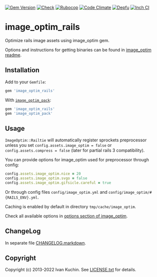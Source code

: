 [![Gem Version](https://img.shields.io/gem/v/image_optim_rails?logo=rubygems)](https://rubygems.org/gems/image_optim_rails)
[![Check](https://img.shields.io/github/actions/workflow/status/toy/image_optim_rails/check.yml?label=check&logo=github)](https://github.com/toy/image_optim_rails/actions/workflows/check.yml)
[![Rubocop](https://img.shields.io/github/actions/workflow/status/toy/image_optim_rails/rubocop.yml?label=rubocop&logo=rubocop)](https://github.com/toy/image_optim_rails/actions/workflows/rubocop.yml)
[![Code Climate](https://img.shields.io/codeclimate/maintainability/toy/image_optim_rails?logo=codeclimate)](https://codeclimate.com/github/toy/image_optim_rails)
[![Depfu](https://img.shields.io/depfu/toy/image_optim_rails)](https://depfu.com/github/toy/image_optim_rails)
[![Inch CI](https://inch-ci.org/github/toy/image_optim_rails.svg?branch=master)](https://inch-ci.org/github/toy/image_optim_rails)

# image\_optim\_rails

Optimize rails image assets using image_optim gem.

Options and instructions for getting binaries can be found in [image_optim readme](https://github.com/toy/image_optim).

## Installation

Add to your `Gemfile`:

```ruby
gem 'image_optim_rails'
```

With [`image_optim_pack`](https://github.com/toy/image_optim_pack):

```ruby
gem 'image_optim_rails'
gem 'image_optim_pack'
```

## Usage

`ImageOptim::Railtie` will automatically register sprockets preprocessor unless you set `config.assets.image_optim = false` or `config.assets.compress = false` (later for partial rails 3 compatibility).

You can provide options for image_optim used for preprocessor through config:

```ruby
config.assets.image_optim.nice = 20
config.assets.image_optim.svgo = false
config.assets.image_optim.gifsicle.careful = true
```

Or through config files `config/image_optim.yml` and `config/image_optim/#{RAILS_ENV}.yml`.

Caching is enabled by default in directory `tmp/cache/image_optim`.

Check all available options in [options section of image_optim](https://github.com/toy/image_optim#options).

## ChangeLog

In separate file [CHANGELOG.markdown](CHANGELOG.markdown).

## Copyright

Copyright (c) 2013-2022 Ivan Kuchin. See [LICENSE.txt](LICENSE.txt) for details.
